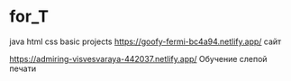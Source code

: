# for_T
java html css basic projects
https://goofy-fermi-bc4a94.netlify.app/ сайт

https://admiring-visvesvaraya-442037.netlify.app/ 
Обучение слепой печати




